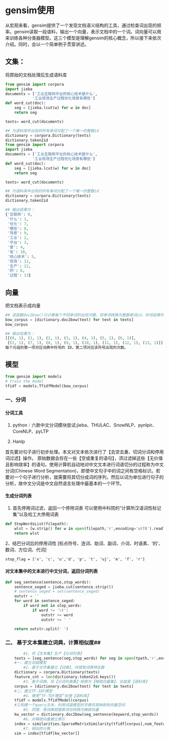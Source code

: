 # gensim使用
从宏观来看，gensim提供了一个发现文档语义结构的工具，通过检查词出现的频率。gensim读取一段语料，输出一个向量，表示文档中的一个词。词向量可以用来训练各种分类器模型。这三个模型是理解gensim的核心概念，所以接下来依次介绍。同时，会以一个简单例子贯穿讲述。

## 文集：
将原始的文档处理后生成语料库
```py
from gensim import corpora
import jieba
documents = ['工业互联网平台的核心技术是什么',
            '工业现场生产过程优化场景有哪些']
def word_cut(doc):
    seg = [jieba.lcut(w) for w in doc]
    return seg

texts= word_cut(documents)

## 为语料库中出现的所有单词分配了一个唯一的整数id
dictionary = corpora.Dictionary(texts)
dictionary.token2id
from gensim import corpora
import jieba
documents = ['工业互联网平台的核心技术是什么',
            '工业现场生产过程优化场景有哪些']
def word_cut(doc):
    seg = [jieba.lcut(w) for w in doc]
    return seg

texts= word_cut(documents)

## 为语料库中出现的所有单词分配了一个唯一的整数id
dictionary = corpora.Dictionary(texts)
dictionary.token2id

## 输出结果为：
{'互联网': 0,
 '什么': 1,
 '优化': 7,
 '哪些': 8,
 '场景': 9,
 '工业': 2,
 '平台': 3,
 '是': 4,
 '有': 10,
 '核心技术': 5,
 '现场': 11,
 '生产': 12,
 '的': 6,
 '过程': 13}
```

## 向量

把文档表示成向量
```py
## 该函数doc2bow()只计算每个不同单词的出现次数，将单词转换为整数单词id，并将结果作为稀疏向量返回
bow_corpus = [dictionary.doc2bow(text) for text in texts]
bow_corpus 

## 输出结果为：
[[(0, 1), (1, 1), (2, 1), (3, 1), (4, 1), (5, 1), (6, 1)],
 [(2, 1), (7, 1), (8, 1), (9, 1), (10, 1), (11, 1), (12, 1), (13, 1)]]
每个元组的第一项对应词典中符号的 ID，第二项对应该符号出现的次数。
```


## 模型
```py
from gensim import models
# train the model
tfidf = models.TfidfModel(bow_corpus)
```

### 一、分词

#### 分词工具

1. python︱六款中文分词模块尝试:jieba、THULAC、SnowNLP、pynlpir、CoreNLP、pyLTP

2. Hanlp

首先要对句子进行初步处理。本文对文本依次进行了【去空去重、切词分词和停用词过滤】操作。
原始数据会存在一些【空或重复的语句】，须过滤掉这些【无价值且影响效率】的语句。使用计算机自动地对中文文本进行词语切分的过程称为中文分词(Chinese Word Segmentation)，即使中文句子中的词之间有空格标识。若要对一个句子进行分析，就需要将其切分成词的序列，然后以词为单位进行句子的分析，故中文分词是中文自然语言处理中最基本的一个环节。

#### 生成分词列表

1. 首先停用词过滤，返回一个停用词表
可以使用中科院的“计算所汉语词性标记集”以及哈工大停用词表
```py
def StopWordsList(filepath):
    wlst = [w.strip() for w in open(filepath,'r',encoding='utf8').readlines()]
    return wlst
```

2、结巴分词后的停用词性 [标点符号、连词、助词、副词、介词、时语素、‘的’、数词、方位词、代词]
```[y]
stop_flag = ['x', 'c', 'u','d', 'p', 't', 'uj', 'm', 'f', 'r']
```

#### 对文本集中的文本进行中文分词，返回分词列表
```py
def seg_sentence(sentence,stop_words):
    sentence_seged = jieba.cut(sentence.strip())
    # sentence_seged = set(sentence_seged)
    outstr = ''
    for word in sentence_seged:
        if word not in stop_words:
            if word != '\t':
                outstr += word
                outstr += ' '

    return outstr.split(' ')
```

### 二、 基于文本集建立词典，计算相似度##
```py
        #1、将【文本集】生产【分词列表】
    texts = [seg_sentence(seg,stop_words) for seg in open(tpath,'r',encoding='utf8').readlines()]
    #一、建立词袋模型
        #2、基于文件集建立【词典】，并提取词典特征数
    dictionary = corpora.Dictionary(texts)
    feature_cnt = len(dictionary.token2id.keys())
        #3、基于词典，将【分词列表集】转换为【稀疏向量集】，也就是【语料库】
    corpus = [dictionary.doc2bow(text) for text in texts]
    #二、建立TF-IDF模型
        #4、使用“TF-TDF模型”处理【语料库】
    tfidf = models.TfidfModel(corpus)
    #三构建一个query文本，利用词袋模型的字典将其映射到向量空间    
        #5、同理，用词典把搜索词也转换为稀疏向量
    kw_vector = dictionary.doc2bow(seg_sentence(keyword,stop_words))
        #6、对稀疏向量建立索引
    index = similarities.SparseMatrixSimilarity(tfidf[corpus],num_features=feature_cnt)
        #7、相似的计算
    sim = index[tfidf[kw_vector]]
```

